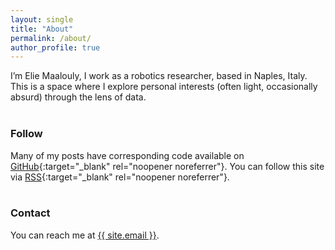 ```yaml
---
layout: single
title: "About"
permalink: /about/
author_profile: true
---
```


I’m Elie Maalouly, I work as a robotics researcher, based in Naples, Italy.
This is a space where I explore personal interests (often light, occasionally absurd) through the lens of data.
<br>
<br>

### Follow

Many of my posts have corresponding code available on [GitHub](https://www.github.com/eliemaalouly){:target="_blank" rel="noopener noreferrer"}. You can follow this site via [RSS](/feed.xml){:target="_blank" rel="noopener noreferrer"}.
<br>
<br>

### Contact

<p>
  You can reach me at
  <a class="u-email" href="mailto:{{ site.email }}">{{ site.email }}</a>.
</p>
